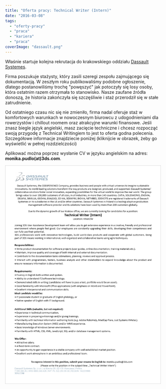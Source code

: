 ```yaml
---
title: "Oferta pracy: Technical Writer (Intern)"
date: "2016-03-08"
tags:
  - "oferty-pracy"
  - "praca"
  - "kariera"
  - "praca"
coverImage: "dassault.png"
---
```


Właśnie startuje kolejna rekrutacja do krakowskiego oddziału
[Dassault Systemes](http://www.3ds.com/pl-pl/).

Firma poszukuje stażysty, który zasili szeregi zespołu zajmującego się
dokumentacją. W zeszłym roku publikowaliśmy podobne ogłoszenie, dlatego
postanowiliśmy trochę "powęszyć" jak potoczyły się losy osoby, która ostatnim
razem otrzymała to stanowisko. Nasze zaufane źródła donoszą, że historia
zakończyła się szczęśliwie i staż przerodził się w stałe zatrudnienie.

Od ostatniego czasu nic się nie zmieniło, firma nadal oferuje staż w
komfortowych warunkach w nowoczesnym biurowcu z udogodnieniami dla rowerzystów i
chillout roomem oraz atrakcyjne warunki finansowe. Jeśli znasz biegle język
angielski, masz zacięcie techniczne i chcesz rozpocząć swoją przygodę z
Technical Writingiem to jest to oferta godna polecenia. Szczegółowe informacje
znajdziecie poniżej (kliknijcie w obrazek, żeby go wyświetlić w pełnej
rozdzielczości)

Aplikować można poprzez wysłanie CV w języku angielskim na adres:
**monika.pudlo(at)3ds.com**.

[![dassault_systemes_techwriter_intern](images/dassault_systemes_techwriter_intern.png)](http://techwriter.pl/wp-content/uploads/2016/03/dassault_systemes_techwriter_intern.png)
